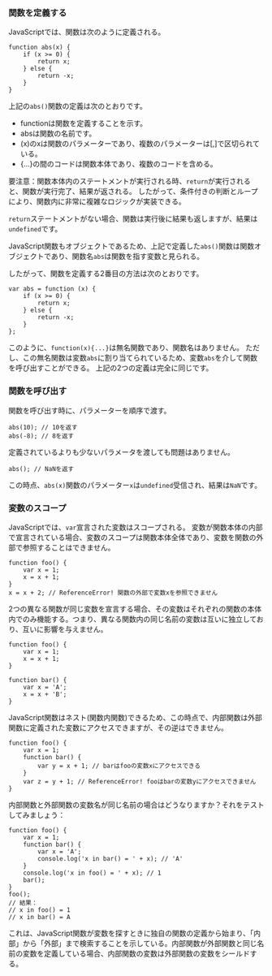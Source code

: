 ### 関数を定義する
JavaScriptでは、関数は次のように定義される。

```
function abs(x) {
    if (x >= 0) {
        return x;
    } else {
        return -x;
    }
}
```
上記の`abs()`関数の定義は次のとおりです。
- functionは関数を定義することを示す。
- absは関数の名前です。
- (x)のxは関数のパラメーターであり、複数のパラメーターは[,]で区切られている。
- {...}の間のコードは関数本体であり、複数のコードを含める。

要注意：関数本体内のステートメントが実行される時、`return`が実行されると、関数が実行完了、結果が返される。 したがって、条件付きの判断とループにより、関数内に非常に複雑なロジックが実装できる。

`return`ステートメントがない場合、関数は実行後に結果も返しますが、結果は`undefined`です。

JavaScript関数もオブジェクトであるため、上記で定義した`abs()`関数は関数オブジェクトであり、関数名`abs`は関数を指す変数と見られる。

したがって、関数を定義する2番目の方法は次のとおりです。
```
var abs = function (x) {
    if (x >= 0) {
        return x;
    } else {
        return -x;
    }
};
```

このように、`function(x){...}`は無名関数であり、関数名はありません。 ただし、この無名関数は変数`abs`に割り当てられているため、変数`abs`を介して関数を呼び出すことができる。
上記の2つの定義は完全に同じです。

### 関数を呼び出す
関数を呼び出す時に、パラメーターを順序で渡す。
```
abs(10); // 10を返す
abs(-8); // 8を返す
```
定義されているよりも少ないパラメータを渡しても問題はありません。
```
abs(); // NaNを返す
```
この時点、`abs(x)`関数のパラメーター`x`は`undefined`受信され、結果は`NaN`です。

### 変数のスコープ
JavaScriptでは、`var`宣言された変数はスコープされる。
変数が関数本体の内部で宣言されている場合、変数のスコープは関数本体全体であり、変数を関数の外部で参照することはできません。
```
function foo() {
    var x = 1;
    x = x + 1;
}
x = x + 2; // ReferenceError! 関数の外部で変数xを参照できません
```

2つの異なる関数が同じ変数を宣言する場合、その変数はそれぞれの関数の本体内でのみ機能する。つまり、異なる関数内の同じ名前の変数は互いに独立しており、互いに影響を与えません。
```
function foo() {
    var x = 1;
    x = x + 1;
}

function bar() {
    var x = 'A';
    x = x + 'B';
}
```
JavaScript関数はネスト(関数内関数)できるため、この時点で、内部関数は外部関数に定義された変数にアクセスできますが、その逆はできません。
```
function foo() {
    var x = 1;
    function bar() {
        var y = x + 1; // barはfooの変数xにアクセスできる
    }
    var z = y + 1; // ReferenceError! fooはbarの変数yにアクセスできません
}
```
内部関数と外部関数の変数名が同じ名前の場合はどうなりますか？それをテストしてみましょう：
```
function foo() {
    var x = 1;
    function bar() {
        var x = 'A';
        console.log('x in bar() = ' + x); // 'A'
    }
    console.log('x in foo() = ' + x); // 1
    bar();
}
foo();
// 結果：
// x in foo() = 1
// x in bar() = A
```
これは、JavaScript関数が変数を探すときに独自の関数の定義から始まり、「内部」から「外部」まで検索することを示している。内部関数が外部関数と同じ名前の変数を定義している場合、内部関数の変数は外部関数の変数をシールドする。
